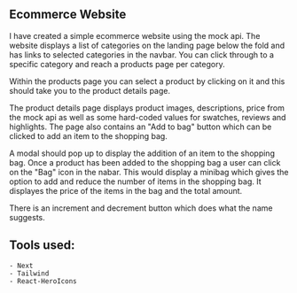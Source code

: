 ## Ecommerce Website

I have created a simple ecommerce website using the mock api. The website displays a list of categories on the landing page below the fold and has links to selected categories in the navbar. You can click through to a specific category and reach a products page per category.

Within the products page you can select a product by clicking on it and this should take you to the product details page.

The product details page displays product images, descriptions, price from the mock api as well as some hard-coded values for swatches, reviews and highlights. The page also contains an "Add to bag" button which can be clicked to add an item to the shopping bag.

A modal should pop up to display the addition of an item to the shopping bag. Once a product has been added to the shopping bag a user can click on the "Bag" icon in the nabar. This would display a minibag which gives the option to add and reduce the number of items in the shopping bag. It displayes the price of the items in the bag and the total amount.

There is an increment and decrement button which does what the name suggests.

## Tools used:

    - Next
    - Tailwind
    - React-HeroIcons
